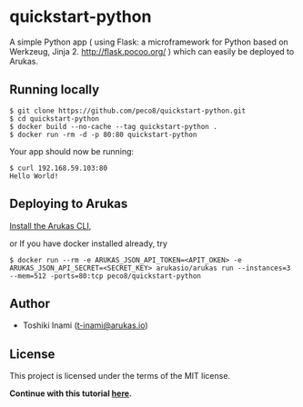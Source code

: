 # quickstart-python
A simple Python app ( using Flask: a microframework for Python based on Werkzeug, Jinja 2. http://flask.pocoo.org/ ) which can easily be deployed to Arukas.

## Running locally

```
$ git clone https://github.com/peco8/quickstart-python.git
$ cd quickstart-python
$ docker build --no-cache --tag quickstart-python .
$ docker run -rm -d -p 80:80 quickstart-python
```

Your app should now be running:

```
$ curl 192.168.59.103:80
Hello World!
```

## Deploying to Arukas

[Install the Arukas CLI](https://github.com/arukasio/cli),

or If you have docker installed already, try
```
$ docker run --rm -e ARUKAS_JSON_API_TOKEN=<APIT_OKEN> -e ARUKAS_JSON_API_SECRET=<SECRET_KEY> arukasio/arukas run --instances=3 --mem=512 -ports=80:tcp peco8/quickstart-python
```
## Author

* Toshiki Inami (<t-inami@arukas.io>)

## License

This project is licensed under the terms of the MIT license.

**Continue with this tutorial [here](/).**
